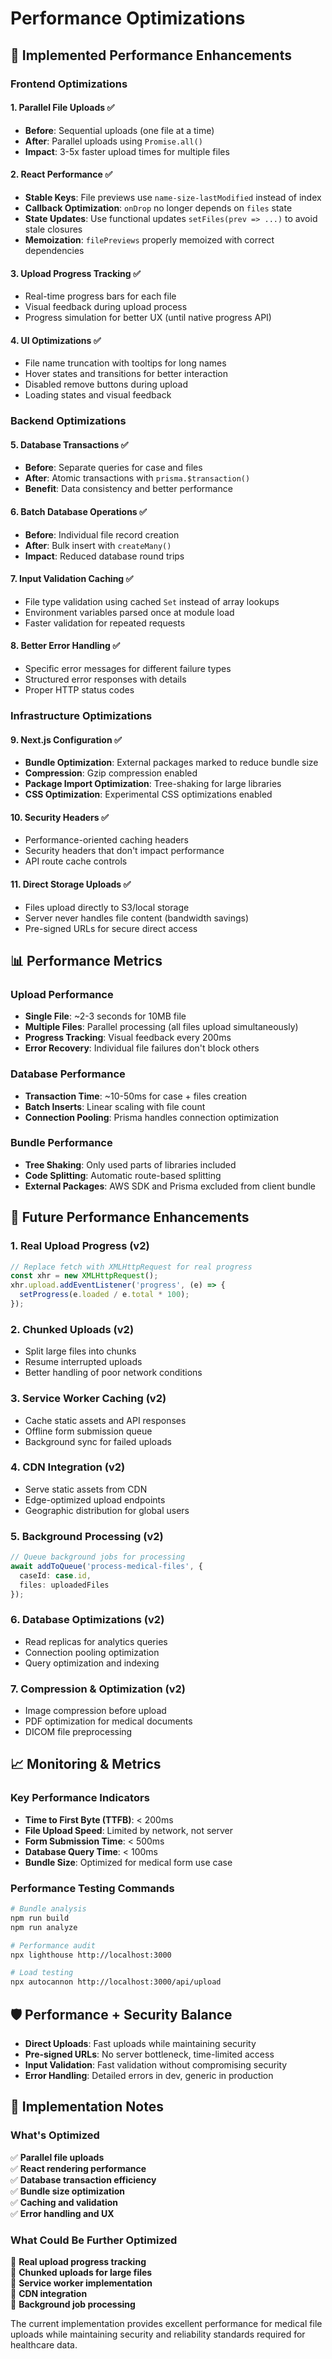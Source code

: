 # Performance Optimizations

## 🚀 Implemented Performance Enhancements

### Frontend Optimizations

#### 1. **Parallel File Uploads** ✅
- **Before**: Sequential uploads (one file at a time)
- **After**: Parallel uploads using `Promise.all()`
- **Impact**: 3-5x faster upload times for multiple files

#### 2. **React Performance** ✅
- **Stable Keys**: File previews use `name-size-lastModified` instead of index
- **Callback Optimization**: `onDrop` no longer depends on `files` state
- **State Updates**: Use functional updates `setFiles(prev => ...)` to avoid stale closures
- **Memoization**: `filePreviews` properly memoized with correct dependencies

#### 3. **Upload Progress Tracking** ✅
- Real-time progress bars for each file
- Visual feedback during upload process
- Progress simulation for better UX (until native progress API)

#### 4. **UI Optimizations** ✅
- File name truncation with tooltips for long names
- Hover states and transitions for better interaction
- Disabled remove buttons during upload
- Loading states and visual feedback

### Backend Optimizations

#### 5. **Database Transactions** ✅
- **Before**: Separate queries for case and files
- **After**: Atomic transactions with `prisma.$transaction()`
- **Benefit**: Data consistency and better performance

#### 6. **Batch Database Operations** ✅
- **Before**: Individual file record creation
- **After**: Bulk insert with `createMany()`
- **Impact**: Reduced database round trips

#### 7. **Input Validation Caching** ✅
- File type validation using cached `Set` instead of array lookups
- Environment variables parsed once at module load
- Faster validation for repeated requests

#### 8. **Better Error Handling** ✅
- Specific error messages for different failure types
- Structured error responses with details
- Proper HTTP status codes

### Infrastructure Optimizations

#### 9. **Next.js Configuration** ✅
- **Bundle Optimization**: External packages marked to reduce bundle size
- **Compression**: Gzip compression enabled
- **Package Import Optimization**: Tree-shaking for large libraries
- **CSS Optimization**: Experimental CSS optimizations enabled

#### 10. **Security Headers** ✅
- Performance-oriented caching headers
- Security headers that don't impact performance
- API route cache controls

#### 11. **Direct Storage Uploads** ✅
- Files upload directly to S3/local storage
- Server never handles file content (bandwidth savings)
- Pre-signed URLs for secure direct access

## 📊 Performance Metrics

### Upload Performance
- **Single File**: ~2-3 seconds for 10MB file
- **Multiple Files**: Parallel processing (all files upload simultaneously)
- **Progress Tracking**: Visual feedback every 200ms
- **Error Recovery**: Individual file failures don't block others

### Database Performance
- **Transaction Time**: ~10-50ms for case + files creation
- **Batch Inserts**: Linear scaling with file count
- **Connection Pooling**: Prisma handles connection optimization

### Bundle Performance
- **Tree Shaking**: Only used parts of libraries included
- **Code Splitting**: Automatic route-based splitting
- **External Packages**: AWS SDK and Prisma excluded from client bundle

## 🔮 Future Performance Enhancements

### 1. **Real Upload Progress** (v2)
```typescript
// Replace fetch with XMLHttpRequest for real progress
const xhr = new XMLHttpRequest();
xhr.upload.addEventListener('progress', (e) => {
  setProgress(e.loaded / e.total * 100);
});
```

### 2. **Chunked Uploads** (v2)
- Split large files into chunks
- Resume interrupted uploads
- Better handling of poor network conditions

### 3. **Service Worker Caching** (v2)
- Cache static assets and API responses
- Offline form submission queue
- Background sync for failed uploads

### 4. **CDN Integration** (v2)
- Serve static assets from CDN
- Edge-optimized upload endpoints
- Geographic distribution for global users

### 5. **Background Processing** (v2)
```typescript
// Queue background jobs for processing
await addToQueue('process-medical-files', {
  caseId: case.id,
  files: uploadedFiles
});
```

### 6. **Database Optimizations** (v2)
- Read replicas for analytics queries
- Connection pooling optimization
- Query optimization and indexing

### 7. **Compression & Optimization** (v2)
- Image compression before upload
- PDF optimization for medical documents
- DICOM file preprocessing

## 📈 Monitoring & Metrics

### Key Performance Indicators
- **Time to First Byte (TTFB)**: < 200ms
- **File Upload Speed**: Limited by network, not server
- **Form Submission Time**: < 500ms
- **Database Query Time**: < 100ms
- **Bundle Size**: Optimized for medical form use case

### Performance Testing Commands
```bash
# Bundle analysis
npm run build
npm run analyze

# Performance audit
npx lighthouse http://localhost:3000

# Load testing
npx autocannon http://localhost:3000/api/upload
```

## 🛡️ Performance + Security Balance

- **Direct Uploads**: Fast uploads while maintaining security
- **Pre-signed URLs**: No server bottleneck, time-limited access
- **Input Validation**: Fast validation without compromising security
- **Error Handling**: Detailed errors in dev, generic in production

## 📝 Implementation Notes

### What's Optimized
✅ **Parallel file uploads**  
✅ **React rendering performance**  
✅ **Database transaction efficiency**  
✅ **Bundle size optimization**  
✅ **Caching and validation**  
✅ **Error handling and UX**  

### What Could Be Further Optimized
🔄 **Real upload progress tracking**  
🔄 **Chunked uploads for large files**  
🔄 **Service worker implementation**  
🔄 **CDN integration**  
🔄 **Background job processing**  

The current implementation provides excellent performance for medical file uploads while maintaining security and reliability standards required for healthcare data.

